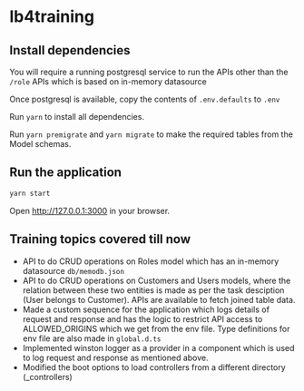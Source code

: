 # lb4training

## Install dependencies

You will require a running postgresql service to run the APIs other than the `/role` APIs which is based on in-memory datasource

Once postgresql is available, copy the contents of `.env.defaults` to `.env`

Run `yarn` to install all dependencies.

Run `yarn premigrate` and `yarn migrate` to make the required tables from the Model schemas.

## Run the application

```sh
yarn start
```

Open http://127.0.0.1:3000 in your browser.

## Training topics covered till now

- API to do CRUD operations on Roles model which has an in-memory datasource `db/memodb.json`
- API to do CRUD operations on Customers and Users models, where the relation between these two entities is made as per the task desciption (User belongs to Customer). APIs are available to fetch joined table data.
- Made a custom sequence for the application which logs details of request and response and has the logic to restrict API access to ALLOWED_ORIGINS which we get from the env file. Type definitions for env file are also made in `global.d.ts`
- Implemented winston logger as a provider in a component which is used to log request and response as mentioned above.
- Modified the boot options to load controllers from a different directory (\_controllers)
